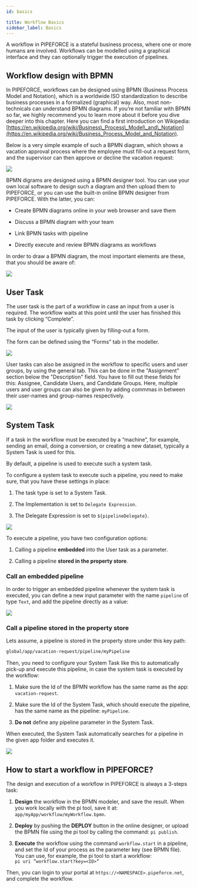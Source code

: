 ```yaml
---
id: basics

title: Workflow Basics
sidebar_label: Basics
---
```


A workflow in PIPEFORCE is a stateful business process, where one or more humans are involved. Workflows can be modelled using a graphical interface and they can optionally trigger the execution of pipelines.

## Workflow design with BPMN

In PIPEFORCE, workflows can be designed using BPMN (Business Process Model and Notation), which is a worldwide ISO standardization to describe business processes in a formalized (graphical) way. Also, most non-technicals can understand BPMN diagrams. If you’re not familiar with BPMN so far, we highly recommend you to learn more about it before you dive deeper into this chapter. Here you can find a first introduction on Wikipedia: [https://en.wikipedia.org/wiki/Business\_Process\_Model\_and\_Notation](https://en.wikipedia.org/wiki/Business_Process_Model_and_Notation).

Below is a very simple example of such a BPMN diagram, which shows a vacation approval process where the employee must fill-out a request form, and the supervisor can then approve or decline the vacation request:

![](../../img/grafik-20210712-071439.png)

BPMN digrams are designed using a BPMN designer tool. You can use your own local software to design such a diagram and then upload them to PIPEFORCE, or you can use the built-in online BPMN designer from PIPEFORCE. With the latter, you can:

*   Create BPMN diagrams online in your web browser and save them
    
*   Discuss a BPMN diagram with your team
    
*   Link BPMN tasks with pipeline
    
*   Directly execute and review BPMN diagrams as workflows
    

In order to draw a BPMN diagram, the most important elements are these, that you should be aware of:

![](../../img/grafik-20201023-111600.png)

## User Task

The user task is the part of a workflow in case an input from a user is required. The workflow waits at this point until the user has finished this task by clicking “Complete”.

The input of the user is typically given by filling-out a form.

The form can be defined using the “Forms” tab in the modeller.

![](../../img/workflow-user-task.PNG)

User tasks can also be assigned in the workflow to specific users and user groups, by using the general tab. This can be done in the "Assignment" section below the "Description" field. You have to fill out these fields for this: Assignee, Candidate Users, and Candidate Groups. Here, multiple users and user groups can also be given by adding commmas in between their user-names and group-names respectively. 

![](../../img/workflow-user-task-general.PNG)

## System Task

If a task in the workflow must be executed by a “machine”, for example, sending an email, doing a conversion, or creating a new dataset, typically a System Task is used for this.

By default, a pipeline is used to execute such a system task.

To configure a system task to execute such a pipeline, you need to make sure, that you have these settings in place:

1.  The task type is set to a System Task.
    
2.  The Implementation is set to `Delegate Expression`.
    
3.  The Delegate Expression is set to `${pipelineDelegate}`.
    

![](../../img/grafik-20201023-112937.png)

To execute a pipeline, you have two configuration options:

1.  Calling a pipeline **embedded** into the User task as a parameter.
    
2.  Calling a pipeline **stored in the property store**.
    

### Call an embedded pipeline

In order to trigger an embedded pipeline whenever the system task is executed, you can define a new input parameter with the name `pipeline` of type `Text`, and add the pipeline directly as a value:

![](../../img/send-email.png)

### Call a pipeline stored in the property store

Lets assume, a pipeline is stored in the property store under this key path:

```bash
global/app/vacation-request/pipeline/myPipeline
```

Then, you need to configure your System Task like this to automatically pick-up and execute this pipeline, in case the system task is executed by the workflow:

1.  Make sure the Id of the BPMN workflow has the same name as the app: `vacation-request`.
    
2.  Make sure the Id of the System Task, which should execute the pipeline, has the same name as the pipeline: `myPipeline`.
    
3.  **Do not** define any pipeline parameter in the System Task.
    

When executed, the System Task automatically searches for a pipeline in the given app folder and executes it.

![](../../img/validation-request.png)

## How to start a workflow in PIPEFORCE?

The design and execution of a workflow in PIPEFORCE is always a 3-steps task:

1.  **Design** the workflow in the BPMN modeler, and save the result. When you work locally with the pi tool, save it at: `app/myApp/workflow/myWorkflow.bpmn`.
    
2.  **Deploy** by pushing the **DEPLOY** button in the online designer, or upload the BPMN file using the pi tool by calling the command: `pi publish`.
    
3.  **Execute** the workflow using the command `workflow.start` in a pipeline, and set the Id of your process as the parameter key (see BPMN file). You can use, for example, the pi tool to start a workflow:  
    `pi uri ”workflow.start?key=<ID>”`
    

Then, you can login to your portal at `https://<NAMESPACE>.pipeforce.net`, and complete the workflow.
